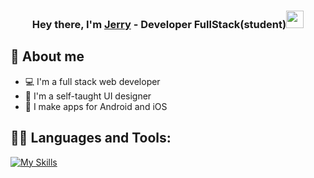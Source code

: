 
<h3 align="center">Hey there, I'm <a href="https://github.com/gera39">Jerry</a> - Developer FullStack(student)<img src="https://media.giphy.com/media/hvRJCLFzcasrR4ia7z/giphy.gif" width="28"></h3>


## 📖 About me

* 💻 I'm a full stack web developer
* 🎨 I'm a self-taught UI designer
* 📱 I make apps for Android and iOS




## 👨‍💻 Languages and Tools:
[![My Skills](https://skillicons.dev/icons?i=spring,laravel,mysql,mongodb,notion,php,postman,postgres,react,java,js,go,html,css,python,bootstrap,idea,jquery)](https://skillicons.dev)



